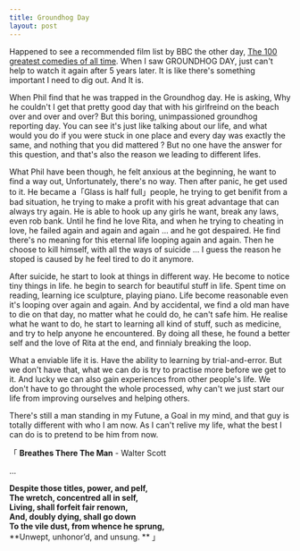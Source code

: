 ```yaml
---
title: Groundhog Day
layout: post
---
```


Happened to see a recommended film list by BBC the other day, [The 100 greatest comedies of all time](http://www.bbc.com/culture/story/20170821-the-100-greatest-comedies-of-all-time). When I saw GROUNDHOG DAY, just can't help to watch it again after 5 years later. It is like there's something important I need to dig out. And It is.

When Phil find that he was trapped in the Groundhog day.  He is asking, Why he couldn't I get that pretty good day that with his girlfreind on the beach over and over and over? But this boring, unimpassioned groundhog reporting day. You can see it's just like talking about our life, and what would you do if you were stuck in one place and every day was exactly the same, and nothing that you did mattered ? But no one have the answer for this question, and that's also the reason we leading to different lifes. 
 
What Phil have been though, he felt anxious at the beginning, he want to find a way out, Unfortunately, there's no way. Then after panic, he get used to it. He became a「Glass is half full」people, he trying to get benifit from a bad situation, he trying to make a profit with his great advantage that can always try again. He is able to hook up any girls he want, break any laws, even rob bank. Until he find he love Rita, and when he trying to cheating in love, he failed again and again and again ... and he got despaired. He find there's no meaning for this eternal life looping again and again. Then he choose to kill himself, with all the ways of suicide ... I guess the reason he stoped is caused by he feel tired to do it anymore.

After suicide, he start to look at things in different way. He become to notice tiny things in life. he begin to search for beautiful stuff in life. Spent time on reading, learning ice sculpture, playing piano. Life become reasonable even it's looping over again and again. And by accidental, we find a old man have to die on that day, no matter what he could do, he can't safe him. He realise what he want to do, he start to learning all kind of stuff, such as medicine, and try to help anyone he encountered. By doing all these, he found a better self and the love of Rita at the end, and finnialy breaking the loop.

What a enviable life it is. Have the ability to learning by trial-and-error. But we don't have that, what we can do is try to practise more before we get to it. And lucky we can also gain experiences from other people's life. We don't have to go throught the whole processed, why can't we just start our life from improving ourselves and helping others. 

There's still a man standing in my Futune, a Goal in my mind, and that guy is totally different with who I am now.   As I can't relive my life, what the best I can do is to pretend to be him from now.

「 **Breathes There The Man**   - Walter Scott

...

**Despite those titles, power, and pelf,** <br>
**The wretch, concentred all in self,**<br>
**Living, shall forfeit fair renown,**<br>
**And, doubly dying, shall go down** <br>
**To the vile dust, from whence he sprung,**<br>
**Unwept, unhonor’d, and unsung. ** 」

